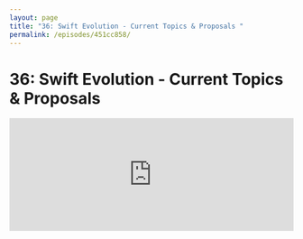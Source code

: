 ```yaml
---
layout: page
title: "36: Swift Evolution - Current Topics & Proposals "
permalink: /episodes/451cc858/
---
```


# 36: Swift Evolution - Current Topics & Proposals 

<iframe frameBorder="0" height="200px" scrolling="no" seamless src="https://player.simplecast.com/3ff00000-92a9-44e0-9f7a-f19dc57e3162" width="100%" />

- Float80 Corrections: https://mobile.twitter.com/daniel_dunbar/status/923694549238611970
- Why the Swift Server Working Group's http library doesn't have an Xcode project: https://mobile.twitter.com/daniel_dunbar/status/923691076635914240
- SE-0186 Removing ownership keywords in protocols: https://github.com/apple/swift-evolution/blob/master/proposals/0186-remove-ownership-keyword-support-in-protocols.md
- Either/Result type
  - https://github.com/apple/swift-evolution/pull/757
  - https://twitter.com/slava_pestov/status/925133908835835904
